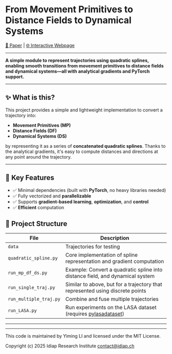 # From Movement Primitives to Distance Fields to Dynamical Systems

[📄 Paper](https://arxiv.org/pdf/2504.09705) | [🌐 Interactive Webpage](https://mp-df-ds.github.io/)

---
**A simple module to represent trajectories using quadratic splines, enabling smooth transitions from movement primitives to distance fields and dynamical systems—all with analytical gradients and PyTorch support.**

---

## ✨ What is this?

This project provides a simple and lightweight implementation to convert a trajectory into:

- **Movement Primitives (MP)**
- **Distance Fields (DF)**
- **Dynamical Systems (DS)**

by representing it as a series of **concatenated quadratic splines**. Thanks to the analytical gradients, it's easy to compute distances and directions at any point around the trajectory.

---

## 🚀 Key Features

- ✅ Minimal dependencies (built with **PyTorch**, no heavy libraries needed)
- ✅ Fully vectorized and **parallelizable**
- ✅ Supports **gradient-based learning**, **optimization**, and **control**
- ✅ **Efficient** computation



## 📂 Project Structure

| File | Description |
|------|-------------|
| `data` | Trajectories for testing|
| `quadratic_spline.py` | Core implementation of spline representation and gradient computation |
| `run_mp_df_ds.py` | Example: Convert a quadratic spline into distance field, and dynamical system |
| `run_single_traj.py` | Similar to above, but for a trajectory that represented using discrete points|
| `run_multiple_traj.py` | Combine and fuse multiple trajectories |
| `run_LASA.py` | Run experiments on the LASA dataset (requires [pylasadataset](https://github.com/justagist/pyLasaDataset)) 
---




--------------------------------------------------------

This code is maintained by Yiming LI and licensed under the MIT License.

Copyright (c) 2025 Idiap Research Institute <contact@idiap.ch>
